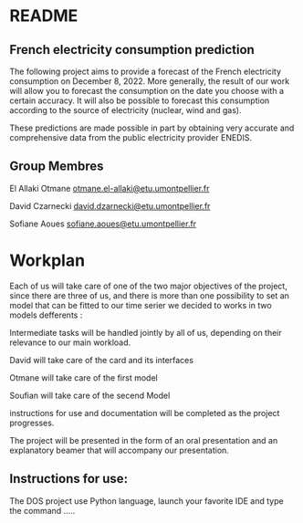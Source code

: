 # README

## French electricity consumption prediction

The following project aims to provide a forecast of the French electricity consumption on December 8, 2022.
More generally, the result of our work will allow you to forecast the consumption on the date you choose with a certain accuracy.
It will also be possible to forecast this consumption according to the source of electricity (nuclear, wind and gas).

These predictions are made possible in part by obtaining very accurate and comprehensive data from the public electricity provider ENEDIS.

## Group Membres

El Allaki Otmane otmane.el-allaki@etu.umontpellier.fr

David Czarnecki  david.dzarnecki@etu.umontpellier.fr

Sofiane Aoues  sofiane.aoues@etu.umontpellier.fr

# Workplan

Each of us will take care of one of the two major objectives of the project, since there are three of us,  and there is more than one possibility to set an model that can be fitted to our time serier we decided to works in two models defferents :

Intermediate tasks will be handled jointly by all of us, depending on their relevance to our main workload.

David will take care of the card and its interfaces

Otmane will take care of the first model 

Soufian will take care of the secend Model

instructions for use and documentation will be completed as the project progresses.

The project will be presented in the form of an oral presentation and an explanatory beamer that will accompany our presentation.

## Instructions for use:

The DOS project use Python language, launch your favorite IDE and type the command .....
